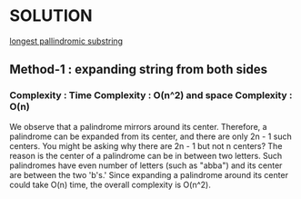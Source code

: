 # SOLUTION

[longest pallindromic substring](https://leetcode.com/problems/longest-pallindrome-substring/)

## Method-1 : expanding string from both sides


### Complexity : Time Complexity : O(n^2) and space Complexity : O(n)

We observe that a palindrome mirrors around its center. Therefore, a palindrome can be expanded from its center, and there are only 2n - 1 such centers.
You might be asking why there are 2n - 1 but not n centers? The reason is the center of a palindrome can be in between two letters. Such palindromes have even number of letters (such as "abba") and its center are between the two 'b's.'
Since expanding a palindrome around its center could take O(n) time, the overall complexity is O(n^2).
